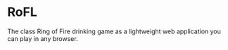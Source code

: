# RoFL
The class Ring of Fire drinking game as a lightweight web application you can play in any browser.

